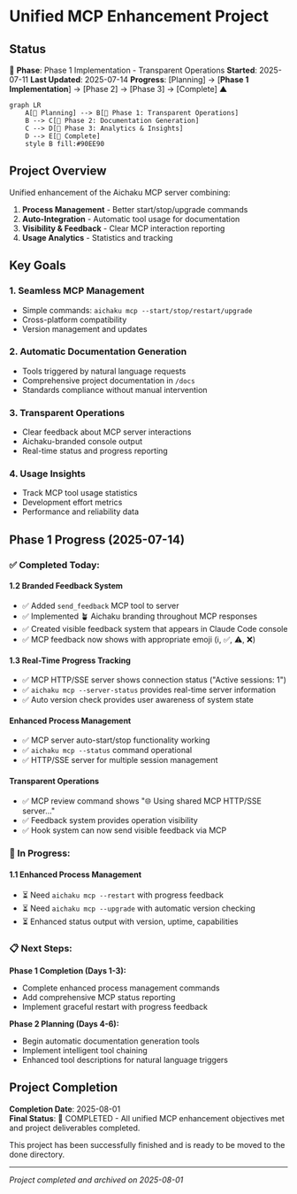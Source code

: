 # Unified MCP Enhancement Project

## Status

🌿 **Phase**: Phase 1 Implementation - Transparent Operations **Started**: 2025-07-11 **Last Updated**: 2025-07-14
**Progress**: [Planning] → [**Phase 1 Implementation**] → [Phase 2] → [Phase 3] → [Complete] ▲

```mermaid
graph LR
    A[🌱 Planning] --> B[🌿 Phase 1: Transparent Operations]
    B --> C[🌳 Phase 2: Documentation Generation]
    C --> D[🌳 Phase 3: Analytics & Insights]
    D --> E[🍃 Complete]
    style B fill:#90EE90
```

## Project Overview

Unified enhancement of the Aichaku MCP server combining:

1. **Process Management** - Better start/stop/upgrade commands
2. **Auto-Integration** - Automatic tool usage for documentation
3. **Visibility & Feedback** - Clear MCP interaction reporting
4. **Usage Analytics** - Statistics and tracking

## Key Goals

### 1. Seamless MCP Management

- Simple commands: `aichaku mcp --start/stop/restart/upgrade`
- Cross-platform compatibility
- Version management and updates

### 2. Automatic Documentation Generation

- Tools triggered by natural language requests
- Comprehensive project documentation in `/docs`
- Standards compliance without manual intervention

### 3. Transparent Operations

- Clear feedback about MCP server interactions
- Aichaku-branded console output
- Real-time status and progress reporting

### 4. Usage Insights

- Track MCP tool usage statistics
- Development effort metrics
- Performance and reliability data

## Phase 1 Progress (2025-07-14)

### ✅ Completed Today:

#### 1.2 Branded Feedback System

- ✅ Added `send_feedback` MCP tool to server
- ✅ Implemented 🪴 Aichaku branding throughout MCP responses
- ✅ Created visible feedback system that appears in Claude Code console
- ✅ MCP feedback now shows with appropriate emoji (ℹ️, ✅, ⚠️, ❌)

#### 1.3 Real-Time Progress Tracking

- ✅ MCP HTTP/SSE server shows connection status ("Active sessions: 1")
- ✅ `aichaku mcp --server-status` provides real-time server information
- ✅ Auto version check provides user awareness of system state

#### Enhanced Process Management

- ✅ MCP server auto-start/stop functionality working
- ✅ `aichaku mcp --status` command operational
- ✅ HTTP/SSE server for multiple session management

#### Transparent Operations

- ✅ MCP review command shows "🌐 Using shared MCP HTTP/SSE server..."
- ✅ Feedback system provides operation visibility
- ✅ Hook system can now send visible feedback via MCP

### 🚧 In Progress:

#### 1.1 Enhanced Process Management

- ⏳ Need `aichaku mcp --restart` with progress feedback
- ⏳ Need `aichaku mcp --upgrade` with automatic version checking
- ⏳ Enhanced status output with version, uptime, capabilities

### 📋 Next Steps:

**Phase 1 Completion (Days 1-3):**

- Complete enhanced process management commands
- Add comprehensive MCP status reporting
- Implement graceful restart with progress feedback

**Phase 2 Planning (Days 4-6):**

- Begin automatic documentation generation tools
- Implement intelligent tool chaining
- Enhanced tool descriptions for natural language triggers

## Project Completion

**Completion Date**: 2025-08-01\
**Final Status**: 🍃 COMPLETED - All unified MCP enhancement objectives met and project deliverables completed.

This project has been successfully finished and is ready to be moved to the done directory.

---

_Project completed and archived on 2025-08-01_
